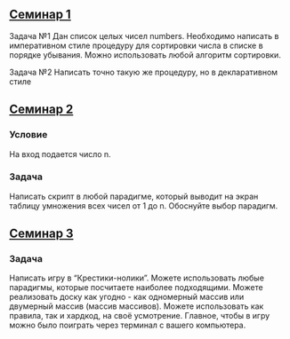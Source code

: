 ## [Семинар 1](https://github.com/LightlanaDr/Paradigms/tree/5efeeab5ff8da73ed86ef018b5b57004e941602b/Sem1)
Задача №1
Дан список целых чисел numbers. Необходимо написать в императивном стиле процедуру для 
сортировки числа в списке в порядке убывания. Можно использовать любой алгоритм сортировки.

Задача №2
Написать точно такую же процедуру, но в декларативном стиле

## [Семинар 2](https://github.com/LightlanaDr/Paradigms/tree/04cd512f8b4ed6efb316f7bf83d5febaf0d3e03d/Sem2)
### Условие
На вход подается число n.
### Задача
Написать скрипт в любой парадигме, который выводит на экран таблицу умножения всех чисел от 1 до n. 
Обоснуйте выбор парадигм.

## [Семинар 3](https://github.com/LightlanaDr/Paradigms/tree/a50fca7eb3c916eef5f0fb22b9e7c9873d165d36/Sem3)
### Задача
Написать игру в “Крестики-нолики”. Можете использовать 
любые парадигмы, которые посчитаете наиболее 
подходящими. Можете реализовать доску как угодно - как 
одномерный массив или двумерный массив (массив массивов). 
Можете использовать как правила, так и хардкод, на своё 
усмотрение. Главное, чтобы в игру можно было поиграть через 
терминал с вашего компьютера.
